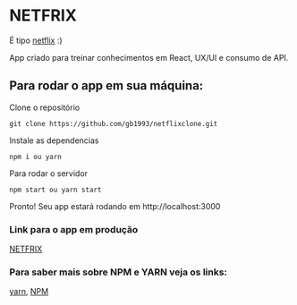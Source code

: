 # NETFRIX

É tipo <a href="https://www.netflix.com/">netflix</a> :)

App criado para treinar conhecimentos em React, UX/UI e consumo de API.

## Para rodar o app em sua máquina:

Clone o repositório

    git clone https://github.com/gb1993/netflixclone.git
    
Instale as dependencias

    npm i ou yarn
    
Para rodar o servidor

    npm start ou yarn start

Pronto! Seu app estará rodando em http://localhost:3000

### Link para o app em produção
    
<a href="https://gb1993.github.io/netflixclone/">NETFRIX</a>

### Para saber mais sobre NPM e YARN veja os links:

<a href="https://yarnpkg.com/">yarn</a>, <a href="https://docs.npmjs.com/">NPM</a>
